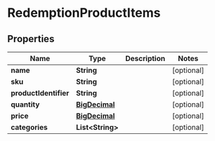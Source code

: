 

# RedemptionProductItems

## Properties

Name | Type | Description | Notes
------------ | ------------- | ------------- | -------------
**name** | **String** |  |  [optional]
**sku** | **String** |  |  [optional]
**productIdentifier** | **String** |  |  [optional]
**quantity** | [**BigDecimal**](BigDecimal.md) |  |  [optional]
**price** | [**BigDecimal**](BigDecimal.md) |  |  [optional]
**categories** | **List&lt;String&gt;** |  |  [optional]



